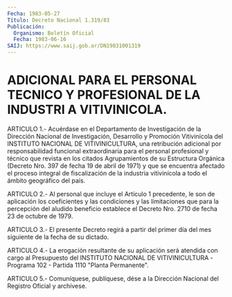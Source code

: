 ```yaml
---
Fecha: 1983-05-27
Título: Decreto Nacional 1.319/83
Publicación:
  Organismo: Boletín Oficial
  Fecha: 1983-06-16
SAIJ: https://www.saij.gob.ar/DN19831001319
---
```

# ADICIONAL PARA EL PERSONAL TECNICO Y PROFESIONAL DE LA INDUSTRI A VITIVINICOLA.

<a id="1"></a>
ARTICULO  1.- Acuérdase en el Departamento de Investigación de la Dirección Nacional  de  Investigación,  Desarrollo  y  Promoción Vitivinícola    del  INSTITUTO  NACIONAL  DE  VITIVINICULTURA,  una retribución adicional  por responsabilidad funcional extraordinaria para el personal profesional  y  técnico que revista en los citados Agrupamientos de su Estructura Orgánica  (Decreto Nro. 397 de fecha 19  de  abril  de  1971)  y  que se encuentra afectado  el  proceso integral de fiscalización de la  industria  vitivinícola  a todo el ámbito geográfico del país.

<a id="2"></a>
ARTICULO 2.- Al personal que incluye el Artículo 1 precedente, le son  de  aplicación  los  coeficientes  y  las condiciones y las limitaciones   que  para  la  percepción  del  aludido    beneficio establece el Decreto  Nro.  2710  de  fecha  23 de octubre de 1979.

<a id="3"></a>
ARTICULO 3.- El presente Decreto regirá a partir del primer día del mes siguiente de la fecha de su dictado.

<a id="4"></a>
ARTICULO  4.-  La  erogación  resultante de su aplicación será atendida  con  cargo  al  Presupuesto  del  INSTITUTO  NACIONAL  DE VITIVINICULTURA -Programa 102 - Partida  1110  "Planta Permanente".

<a id="5"></a>
ARTICULO  5.-  Comuníquese,  publíquese,  dése  a la Dirección Nacional del Registro Oficial y archívese.